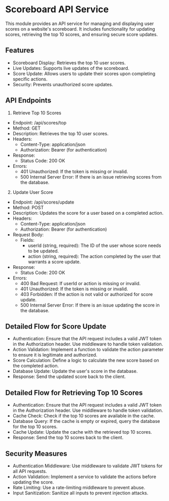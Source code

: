 # Scoreboard API Service

This module provides an API service for managing and displaying user scores on a website's scoreboard. It includes functionality for updating scores, retrieving the top 10 scores, and ensuring secure score updates.

## Features
- Scoreboard Display: Retrieves the top 10 user scores.
- Live Updates: Supports live updates of the scoreboard.
- Score Update: Allows users to update their scores upon completing specific actions.
- Security: Prevents unauthorized score updates.

## API Endpoints
1. Retrieve Top 10 Scores
 - Endpoint: /api/scores/top
 - Method: GET
 - Description: Retrieves the top 10 user scores.
 - Headers:
   + Content-Type: application/json
   + Authorization: Bearer <token> (for authentication)
 - Response:
   + Status Code: 200 OK
 - Errors:
   + 401 Unauthorized: If the token is missing or invalid.
   + 500 Internal Server Error: If there is an issue retrieving scores from the database.
2. Update User Score
 - Endpoint: /api/scores/update
 - Method: POST
 - Description: Updates the score for a user based on a completed action.
 - Headers:
   + Content-Type: application/json
   + Authorization: Bearer <token> (for authentication)
 - Request Body:
   + Fields:
     * userId (string, required): The ID of the user whose score needs to be updated.
     * action (string, required): The action completed by the user that warrants a score update.
 - Response:
   + Status Code: 200 OK
 - Errors:
   + 400 Bad Request: If userId or action is missing or invalid.
   + 401 Unauthorized: If the token is missing or invalid.
   + 403 Forbidden: If the action is not valid or authorized for score update.
   + 500 Internal Server Error: If there is an issue updating the score in the database.

## Detailed Flow for Score Update
 - Authentication: Ensure that the API request includes a valid JWT token in the Authorization header. Use middleware to handle token validation.
 - Action Validation: Implement a function to validate the action parameter to ensure it is legitimate and authorized.
 - Score Calculation: Define a logic to calculate the new score based on the completed action.
 - Database Update: Update the user's score in the database.
 - Response: Send the updated score back to the client.
## Detailed Flow for Retrieving Top 10 Scores
 - Authentication: Ensure that the API request includes a valid JWT token in the Authorization header. Use middleware to handle token validation.
 - Cache Check: Check if the top 10 scores are available in the cache.
 - Database Query: If the cache is empty or expired, query the database for the top 10 scores.
 - Cache Update: Update the cache with the retrieved top 10 scores.
 - Response: Send the top 10 scores back to the client.
 
## Security Measures
 - Authentication Middleware: Use middleware to validate JWT tokens for all API requests.
 - Action Validation: Implement a service to validate the actions before updating the score.
 - Rate Limiting: Use a rate-limiting middleware to prevent abuse.
 - Input Sanitization: Sanitize all inputs to prevent injection attacks.
